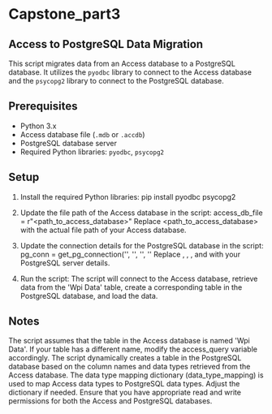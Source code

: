 # Capstone_part3

## Access to PostgreSQL Data Migration

This script migrates data from an Access database to a PostgreSQL database. It utilizes the `pyodbc` library to connect to the Access database and the `psycopg2` library to connect to the PostgreSQL database.

## Prerequisites

- Python 3.x
- Access database file (`.mdb` or `.accdb`)
- PostgreSQL database server
- Required Python libraries: `pyodbc`, `psycopg2`

## Setup

1. Install the required Python libraries:
   pip install pyodbc psycopg2
2. Update the file path of the Access database in the script:
      access_db_file = r"<path_to_access_database>"
      Replace <path_to_access_database> with the actual file path of your Access database.

3. Update the connection details for the PostgreSQL database in the script:
      pg_conn = get_pg_connection('<host>', '<database>', '<user>', '<password>'
      Replace <host>, <database>, <user>, and <password> with your PostgreSQL server details.

4. Run the script:
The script will connect to the Access database, retrieve data from the 'Wpi Data' table, create a corresponding table in the PostgreSQL database, and load the data.

## Notes

The script assumes that the table in the Access database is named 'Wpi Data'. If your table has a different name, modify the access_query variable accordingly.
The script dynamically creates a table in the PostgreSQL database based on the column names and data types retrieved from the Access database. The data type mapping dictionary (data_type_mapping) is used to map Access data types to PostgreSQL data types. Adjust the dictionary if needed.
Ensure that you have appropriate read and write permissions for both the Access and PostgreSQL databases.
